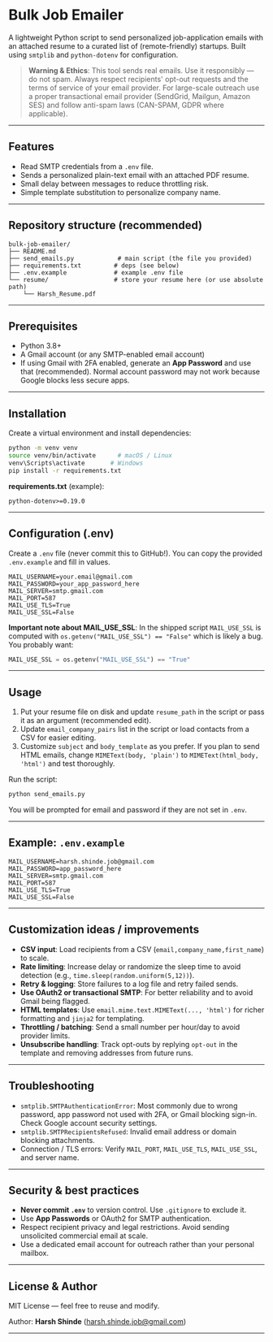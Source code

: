# Bulk Job Emailer

A lightweight Python script to send personalized job-application emails with an attached resume to a curated list of (remote-friendly) startups. Built using `smtplib` and `python-dotenv` for configuration.

> **Warning & Ethics**: This tool sends real emails. Use it responsibly — do not spam. Always respect recipients' opt-out requests and the terms of service of your email provider. For large-scale outreach use a proper transactional email provider (SendGrid, Mailgun, Amazon SES) and follow anti-spam laws (CAN-SPAM, GDPR where applicable).

---

## Features

- Read SMTP credentials from a `.env` file.
- Sends a personalized plain-text email with an attached PDF resume.
- Small delay between messages to reduce throttling risk.
- Simple template substitution to personalize company name.

---

## Repository structure (recommended)

```
bulk-job-emailer/
├── README.md
├── send_emails.py            # main script (the file you provided)
├── requirements.txt         # deps (see below)
├── .env.example             # example .env file
└── resume/                  # store your resume here (or use absolute path)
    └── Harsh_Resume.pdf
```

---

## Prerequisites

- Python 3.8+
- A Gmail account (or any SMTP-enabled email account)
- If using Gmail with 2FA enabled, generate an **App Password** and use that (recommended). Normal account password may not work because Google blocks less secure apps.

---

## Installation

Create a virtual environment and install dependencies:

```bash
python -m venv venv
source venv/bin/activate      # macOS / Linux
venv\Scripts\activate       # Windows
pip install -r requirements.txt
```

**requirements.txt** (example):

```
python-dotenv>=0.19.0
```

---

## Configuration (.env)

Create a `.env` file (never commit this to GitHub!). You can copy the provided `.env.example` and fill in values.

```
MAIL_USERNAME=your.email@gmail.com
MAIL_PASSWORD=your_app_password_here
MAIL_SERVER=smtp.gmail.com
MAIL_PORT=587
MAIL_USE_TLS=True
MAIL_USE_SSL=False
```

**Important note about MAIL_USE_SSL**: In the shipped script `MAIL_USE_SSL` is computed with `os.getenv("MAIL_USE_SSL") == "False"` which is likely a bug. You probably want:

```py
MAIL_USE_SSL = os.getenv("MAIL_USE_SSL") == "True"
```

---

## Usage

1. Put your resume file on disk and update `resume_path` in the script or pass it as an argument (recommended edit).
2. Update `email_company_pairs` list in the script or load contacts from a CSV for easier editing.
3. Customize `subject` and `body_template` as you prefer. If you plan to send HTML emails, change `MIMEText(body, 'plain')` to `MIMEText(html_body, 'html')` and test thoroughly.

Run the script:

```bash
python send_emails.py
```

You will be prompted for email and password if they are not set in `.env`.

---

## Example: `.env.example`

```
MAIL_USERNAME=harsh.shinde.job@gmail.com
MAIL_PASSWORD=app_password_here
MAIL_SERVER=smtp.gmail.com
MAIL_PORT=587
MAIL_USE_TLS=True
MAIL_USE_SSL=False
```

---

## Customization ideas / improvements

- **CSV input**: Load recipients from a CSV (`email,company_name,first_name`) to scale.
- **Rate limiting**: Increase delay or randomize the sleep time to avoid detection (e.g., `time.sleep(random.uniform(5,12))`).
- **Retry & logging**: Store failures to a log file and retry failed sends.
- **Use OAuth2 or transactional SMTP**: For better reliability and to avoid Gmail being flagged.
- **HTML templates**: Use `email.mime.text.MIMEText(..., 'html')` for richer formatting and `jinja2` for templating.
- **Throttling / batching**: Send a small number per hour/day to avoid provider limits.
- **Unsubscribe handling**: Track opt-outs by replying `opt-out` in the template and removing addresses from future runs.

---

## Troubleshooting

- `smtplib.SMTPAuthenticationError`: Most commonly due to wrong password, app password not used with 2FA, or Gmail blocking sign-in. Check Google account security settings.
- `smtplib.SMTPRecipientsRefused`: Invalid email address or domain blocking attachments.
- Connection / TLS errors: Verify `MAIL_PORT`, `MAIL_USE_TLS`, `MAIL_USE_SSL`, and server name.

---

## Security & best practices

- **Never commit `.env`** to version control. Use `.gitignore` to exclude it.
- Use **App Passwords** or OAuth2 for SMTP authentication.
- Respect recipient privacy and legal restrictions. Avoid sending unsolicited commercial email at scale.
- Use a dedicated email account for outreach rather than your personal mailbox.

---

## License & Author

MIT License — feel free to reuse and modify.

Author: **Harsh Shinde** ([harsh.shinde.job@gmail.com](mailto:harsh.shinde.job@gmail.com))

---


